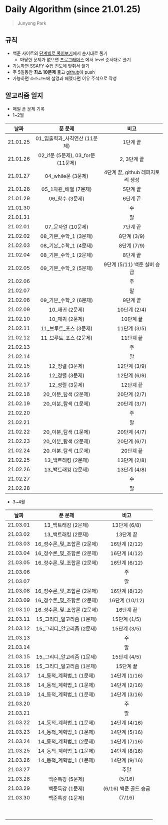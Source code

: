 #  Daily Algorithm (since 21.01.25)

> Junyong Park 



## 규칙

* 백준 사이트의 [단계별로 풀어보기](https://www.acmicpc.net/step)에서 순서대로 풀기
  * 마땅한 문제가 없으면 [프로그래머스](https://programmers.co.kr/learn/challenges?tab=all_challenges) 에서 level 순서대로 풀기
* 가능하면 SSAFY 수업 진도에 맞춰서 풀기
* 주 5일동안 **최소 10문제** 풀고 [github](https://github.com/JunyongPark2/daily_baekjoon)에 push
* 가능하면 소스코드에 설명과 헤맸다면 이유 주석으로 작성



## 알고리즘 일지

* 매일 푼 문제 기록
* 1~2월

|   날짜   |              푼 문제               |               비고               |
| :------: | :--------------------------------: | :------------------------------: |
| 21.01.25 |  01\_입출력과\_사칙연산 (11문제)   |             1단계 끝             |
| 21.01.26 | 02_if문 (5문제), 03_for문 (11문제) |           2, 3단계 끝            |
| 21.01.27 |         04_while문 (3문제)         | 4단계 끝, github 레퍼지토리 생성 |
| 21.01.28 |       05_1차원_배열 (7문제)        |             5단계 끝             |
| 21.01.29 |          06_함수 (3문제)           |             6단계 끝             |
| 21.01.30 |                                    |                주                |
| 21.01.31 |                                    |                말                |
| 21.02.01 |         07_문자열 (10문제)         |             7단계 끝             |
| 21.02.02 |     08\_기본\_수학\_1 (3문제)      |           8단계 (3/9)            |
| 21.02.03 |     08\_기본\_수학\_1 (4문제)      |           8단계 (7/9)            |
| 21.02.04 |     08\_기본\_수학\_1 (2문제)      |             8단계 끝             |
| 21.02.05 |     09\_기본\_수학\_2 (5문제)      |   9단계 (5/11) 백준 실버 승급    |
| 21.02.06 |                                    |                주                |
| 21.02.07 |                                    |                말                |
| 21.02.08 |     09\_기본\_수학\_2 (6문제)      |             9단계 끝             |
| 21.02.09 |          10_재귀 (2문제)           |           10단계 (2/4)           |
| 21.02.10 |          10_재귀 (2문제)           |            10단계 끝             |
| 21.02.11 |      11_브루트\_포스 (3문제)       |           11단계 (3/5)           |
| 21.02.12 |      11_브루트\_포스 (2문제)       |            11단계 끝             |
| 21.02.13 |                                    |                주                |
| 21.02.14 |                                    |                말                |
| 21.02.15 |          12_정렬 (3문제)           |           12단계 (3/9)           |
| 21.02.16 |          12_정렬 (3문제)           |           12단계 (6/9)           |
| 21.02.17 |          12_정렬 (3문제)           |            12단계 끝             |
| 21.02.18 |       20_이분\_탐색 (2문제)        |           20단계 (2/7)           |
| 21.02.19 |       20_이분\_탐색 (1문제)        |           20단계 (3/7)           |
| 21.02.20 |                                    |                주                |
| 21.02.21 |                                    |                말                |
| 21.02.22 |       20_이분\_탐색 (1문제)        |           20단계 (4/7)           |
| 21.02.23 |       20_이분\_탐색 (2문제)        |           20단계 (6/7)           |
| 21.02.24 |       20_이분\_탐색 (1문제)        |            20단계 끝             |
| 21.02.25 |        13\_백트래킹 (2문제)        |           13단계 (2/8)           |
| 21.02.26 |        13\_백트래킹 (2문제)        |           13단계 (4/8)           |
| 21.02.27 |                                    |                주                |
| 21.02.28 |                                    |                말                |

* 3~4월

|   날짜   |            푼 문제             |         비고          |
| :------: | :----------------------------: | :-------------------: |
| 21.03.01 |      13\_백트래킹 (2문제)      |     13단계 (6/8)      |
| 21.03.02 |      13\_백트래킹 (2문제)      |       13단계 끝       |
| 21.03.03 | 16\_정수론\_및\_조합론 (2문제) |     16단계 (2/12)     |
| 21.03.04 | 16\_정수론\_및\_조합론 (2문제) |     16단계 (4/12)     |
| 21.03.05 | 16\_정수론\_및\_조합론 (2문제) |     16단계 (6/12)     |
| 21.03.06 |                                |          주           |
| 21.03.07 |                                |          말           |
| 21.03.08 | 16\_정수론\_및\_조합론 (2문제) |     16단계 (8/12)     |
| 21.03.09 | 16\_정수론\_및\_조합론 (2문제) |    16단계 (10/12)     |
| 21.03.10 | 16\_정수론\_및\_조합론 (2문제) |       16단계 끝       |
| 21.03.11 |  15\_그리디\_알고리즘 (1문제)  |     15단계 (1/5)      |
| 21.03.12 |  15\_그리디\_알고리즘 (2문제)  |     15단계 (3/5)      |
| 21.03.13 |                                |          주           |
| 21.03.14 |                                |          말           |
| 21.03.15 |  15\_그리디\_알고리즘 (1문제)  |     15단계 (4/5)      |
| 21.03.16 |  15\_그리디\_알고리즘 (1문제)  |       15단계 끝       |
| 21.03.17 |  14\_동적\_계획법\_1 (1문제)   |     14단계 (1/16)     |
| 21.03.18 |  14\_동적\_계획법\_1 (1문제)   |     14단계 (2/16)     |
| 21.03.19 |  14\_동적\_계획법\_1 (1문제)   |     14단계 (3/16)     |
| 21.03.20 |                                |          주           |
| 21.03.21 |                                |          말           |
| 21.03.22 |  14\_동적\_계획법\_1 (1문제)   |     14단계 (4/16)     |
| 21.03.23 |  14\_동적\_계획법\_1 (1문제)   |     14단계 (5/16)     |
| 21.03.24 |  14\_동적\_계획법\_1 (2문제)   |     14단계 (7/16)     |
| 21.03.25 |  14\_동적\_계획법\_1 (1문제)   |     14단계 (8/16)     |
| 21.03.26 |  14\_동적\_계획법\_1 (1문제)   |     14단계 (9/16)     |
| 21.03.27 |                                |         주말          |
| 21.03.28 |        백준특강 (5문제)        |        (5/16)         |
| 21.03.29 |        백준특강 (1문제)        | (6/16) 백준 골드 승급 |
| 21.03.30 |        백준특강 (1문제)        |        (7/16)         |
|          |                                |                       |
|          |                                |                       |
|          |                                |                       |
|          |                                |                       |
|          |                                |                       |
|          |                                |                       |
|          |                                |                       |
|          |                                |                       |
|          |                                |                       |